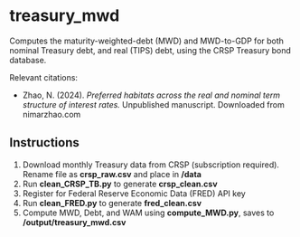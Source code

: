 # treasury_mwd
Computes the maturity-weighted-debt (MWD) and MWD-to-GDP for both nominal Treasury debt, and real (TIPS) debt, using the CRSP Treasury bond database. 

Relevant citations:
* Zhao, N. (2024). _Preferred habitats across the real and nominal term structure of interest rates._ Unpublished manuscript. Downloaded from nimarzhao.com


## Instructions

1. Download monthly Treasury data from CRSP (subscription required). Rename file as **crsp_raw.csv** and place in **/data**
2. Run **clean_CRSP_TB.py** to generate **crsp_clean.csv**
3. Register for Federal Reserve Economic Data (FRED) API key
4. Run **clean_FRED.py** to generate **fred_clean.csv**
5. Compute MWD, Debt, and WAM using **compute_MWD.py**, saves to **/output/treasury_mwd.csv**
